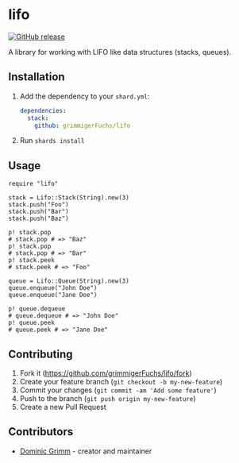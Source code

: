 # lifo

[![GitHub release](https://img.shields.io/github/release/grimmigerFuchs/lifo.svg)](https://github.com/grimmigerFuchs/lifo/releases)

A library for working with LIFO like data structures (stacks, queues).

## Installation

1. Add the dependency to your `shard.yml`:

   ```yaml
   dependencies:
     stack:
       github: grimmigerFuchs/lifo
   ```

2. Run `shards install`

## Usage

```crystal
require "lifo"

stack = Lifo::Stack(String).new(3)
stack.push("Foo")
stack.push("Bar")
stack.push("Baz")

p! stack.pop
# stack.pop # => "Baz"
p! stack.pop
# stack.pop # => "Bar"
p! stack.peek
# stack.peek # => "Foo"

queue = Lifo::Queue(String).new(3)
queue.enqueue("John Doe")
queue.enqueue("Jane Doe")

p! queue.dequeue
# queue.dequeue # => "John Doe"
p! queue.peek
# queue.peek # => "Jane Doe"
```

## Contributing

1. Fork it (<https://github.com/grimmigerFuchs/lifo/fork>)
2. Create your feature branch (`git checkout -b my-new-feature`)
3. Commit your changes (`git commit -am 'Add some feature'`)
4. Push to the branch (`git push origin my-new-feature`)
5. Create a new Pull Request

## Contributors

- [Dominic Grimm](https://github.com/grimmigerFuchs) - creator and maintainer
